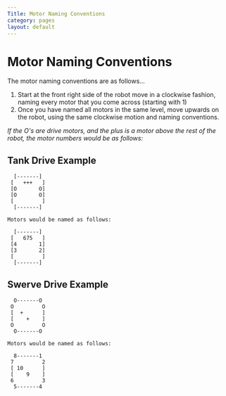 ```yaml
---
Title: Motor Naming Conventions
category: pages
layout: default
---
```


# Motor Naming Conventions

The motor naming conventions are as follows...

1. Start at the front right side of the robot move in a clockwise fashion, naming every motor that you come across (starting with 1)
2. Once you have named all motors in the same level, move upwards on the robot, using the same clockwise motion and naming conventions. 


*If the O's are drive motors, and the plus is a motor above the rest of the robot, the motor numbers would be as follows:*

## Tank Drive Example

```
  [-------]
 [   +++   ]
 [O       O]
 [O       O]
 [         ]
  [-------]

Motors would be named as follows:

  [-------]
 [   675   ]
 [4       1]
 [3       2]
 [         ]
  [-------]
```

## Swerve Drive Example

```
  O-------O
 O         O
 [  +      ]
 [    +    ]
 O         O
  O-------O

Motors would be named as follows:

  8-------1
 7         2
 [ 10      ]
 [    9    ]
 6         3
  5-------4
```